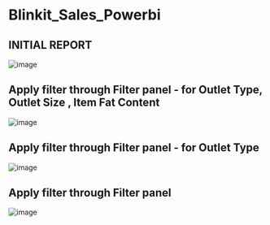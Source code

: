 # Blinkit_Sales_Powerbi

## INITIAL REPORT
![image](https://github.com/user-attachments/assets/57504e0f-2c86-4e88-ae08-8a6d1a62b8dc)

## Apply filter through Filter panel - for Outlet Type, Outlet Size , Item Fat Content
![image](https://github.com/user-attachments/assets/d9cd898a-3602-43f5-8139-5a2330de7510)

## Apply filter through Filter panel - for Outlet Type
![image](https://github.com/user-attachments/assets/5f01fae0-a3e8-4bb9-8cde-90c12140075b)

## Apply filter through Filter panel
![image](https://github.com/user-attachments/assets/c6507e66-9c44-4108-b63a-db5bf9be8cd0)

